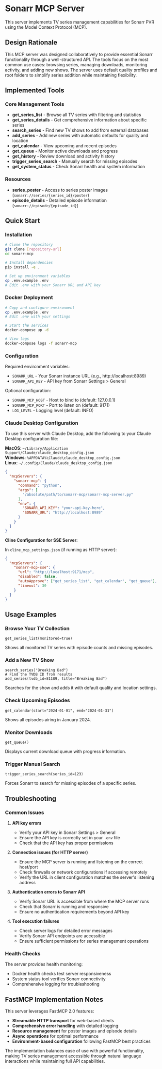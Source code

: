 # Sonarr MCP Server

This server implements TV series management capabilities for Sonarr PVR using the Model Context Protocol (MCP).

## Design Rationale
This MCP server was designed collaboratively to provide essential Sonarr functionality through a well-structured API. The tools focus on the most common use cases: browsing series, managing downloads, monitoring activity, and adding new shows. The server uses default quality profiles and root folders to simplify series addition while maintaining flexibility.

## Implemented Tools

### Core Management Tools
- **get_series_list** - Browse all TV series with filtering and statistics
- **get_series_details** - Get comprehensive information about specific series
- **search_series** - Find new TV shows to add from external databases
- **add_series** - Add new series with automatic defaults for quality and location
- **get_calendar** - View upcoming and recent episodes
- **get_queue** - Monitor active downloads and progress
- **get_history** - Review download and activity history
- **trigger_series_search** - Manually search for missing episodes
- **get_system_status** - Check Sonarr health and system information

### Resources
- **series_poster** - Access to series poster images (`sonarr://series/{series_id}/poster`)
- **episode_details** - Detailed episode information (`sonarr://episode/{episode_id}`)

## Quick Start

### Installation

```bash
# Clone the repository
git clone [repository-url]
cd sonarr-mcp

# Install dependencies
pip install -e .

# Set up environment variables
cp .env.example .env
# Edit .env with your Sonarr URL and API key
```

### Docker Deployment

```bash
# Copy and configure environment
cp .env.example .env
# Edit .env with your settings

# Start the services
docker-compose up -d

# View logs
docker-compose logs -f sonarr-mcp
```

### Configuration

Required environment variables:
- `SONARR_URL` - Your Sonarr instance URL (e.g., http://localhost:8989)
- `SONARR_API_KEY` - API key from Sonarr Settings > General

Optional configuration:
- `SONARR_MCP_HOST` - Host to bind to (default: 127.0.0.1)
- `SONARR_MCP_PORT` - Port to listen on (default: 9171)
- `LOG_LEVEL` - Logging level (default: INFO)

### Claude Desktop Configuration

To use this server with Claude Desktop, add the following to your Claude Desktop configuration file:

**MacOS**: `~/Library/Application Support/Claude/claude_desktop_config.json`  
**Windows**: `%APPDATA%\Claude\claude_desktop_config.json`  
**Linux**: `~/.config/Claude/claude_desktop_config.json`

```json
{
  "mcpServers": {
    "sonarr-mcp": {
      "command": "python",
      "args": [
        "/absolute/path/to/sonarr-mcp/sonarr-mcp-server.py"
      ],
      "env": {
        "SONARR_API_KEY": "your-api-key-here",
        "SONARR_URL": "http://localhost:8989"
      }
    }
  }
}
```

**Cline Configuration for SSE Server:**

In `cline_mcp_settings.json` (if running as HTTP server):

```json
{
  "mcpServers": {
    "sonarr-mcp-sse": {
      "url": "http://localhost:9171/mcp",
      "disabled": false,
      "autoApprove": ["get_series_list", "get_calendar", "get_queue"],
      "timeout": 30
    }
  }
}
```

## Usage Examples

### Browse Your TV Collection
```
get_series_list(monitored=true)
```
Shows all monitored TV series with episode counts and missing episodes.

### Add a New TV Show
```
search_series("Breaking Bad")
# Find the TVDB ID from results
add_series(tvdb_id=81189, title="Breaking Bad")
```
Searches for the show and adds it with default quality and location settings.

### Check Upcoming Episodes
```
get_calendar(start="2024-01-01", end="2024-01-31")
```
Shows all episodes airing in January 2024.

### Monitor Downloads
```
get_queue()
```
Displays current download queue with progress information.

### Trigger Manual Search
```
trigger_series_search(series_id=123)
```
Forces Sonarr to search for missing episodes of a specific series.

## Troubleshooting

### Common Issues

1. **API key errors**
   - Verify your API key in Sonarr Settings > General
   - Ensure the API key is correctly set in your `.env` file
   - Check that the API key has proper permissions

2. **Connection issues (for HTTP server)**
   - Ensure the MCP server is running and listening on the correct host/port
   - Check firewalls or network configurations if accessing remotely
   - Verify the URL in client configuration matches the server's listening address

3. **Authentication errors to Sonarr API**
   - Verify Sonarr URL is accessible from where the MCP server runs
   - Check that Sonarr is running and responsive
   - Ensure no authentication requirements beyond API key

4. **Tool execution failures**
   - Check server logs for detailed error messages
   - Verify Sonarr API endpoints are accessible
   - Ensure sufficient permissions for series management operations

### Health Checks

The server provides health monitoring:
- Docker health checks test server responsiveness
- System status tool verifies Sonarr connectivity
- Comprehensive logging for troubleshooting

## FastMCP Implementation Notes

This server leverages FastMCP 2.0 features:
- **Streamable HTTP transport** for web-based clients
- **Comprehensive error handling** with detailed logging
- **Resource management** for poster images and episode details
- **Async operations** for optimal performance
- **Environment-based configuration** following FastMCP best practices

The implementation balances ease of use with powerful functionality, making TV series management accessible through natural language interactions while maintaining full API capabilities.
